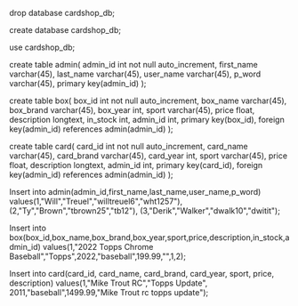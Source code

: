 drop database cardshop_db;

create database cardshop_db;

use cardshop_db;

create table admin( admin_id int not null auto_increment, first_name varchar(45), last_name varchar(45), user_name varchar(45), p_word varchar(45), primary key(admin_id) );

create table box( box_id int not null auto_increment, box_name varchar(45), box_brand varchar(45), box_year int, sport varchar(45), price float, description longtext, in_stock int, admin_id int, primary key(box_id), foreign key(admin_id) references admin(admin_id) );

create table card( card_id int not null auto_increment, card_name varchar(45), card_brand varchar(45), card_year int, sport varchar(45), price float, description longtext, admin_id int, primary key(card_id), foreign key(admin_id) references admin(admin_id) );

Insert into admin(admin_id,first_name,last_name,user_name,p_word) values(1,"Will","Treuel","willtreuel6","wht1257"), (2,"Ty","Brown","tbrown25","tb12"), (3,"Derik","Walker","dwalk10","dwitit");

Insert into box(box_id,box_name,box_brand,box_year,sport,price,description,in_stock,admin_id) values(1,"2022 Topps Chrome Baseball","Topps",2022,"baseball",199.99,"",1,2);
 
Insert into card(card_id, card_name, card_brand, card_year, sport, price, description) values(1,"Mike Trout RC","Topps Update", 2011,"baseball",1499.99,"Mike Trout rc topps update");
